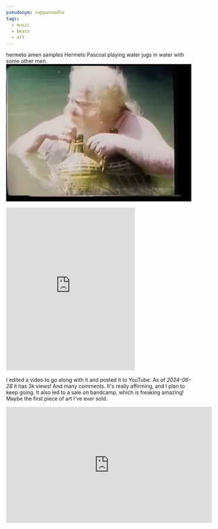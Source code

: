 ```yaml
---
pseudonym: cuppanoodle
tags:
  - music
  - beats
  - art
---
```

 hermeto amen samples Hermeto Pascoal playing water jugs in water with some other men.
![](../../../public/attachments/Screenshot-2024-06-20-at-23.47.41.png)
<iframe style="border: 0; width: 350px; height: 442px;" src="https://bandcamp.com/EmbeddedPlayer/track=244297502/size=large/bgcol=ffffff/linkcol=63b2cc/tracklist=false/transparent=true/" seamless><a href="https://cuppanoodle.bandcamp.com/track/hermeto-amen">hermeto amen by cuppanoodle</a></iframe>



I edited a video to go along with it and posted it to YouTube. As of *2024-06-28* it has 3k views! And many comments. It's really affirming, and I plan to keep going. It also led to a sale on bandcamp, which is freaking amazing! Maybe the first piece of art I've ever sold.

<iframe width="560" height="315" src="https://www.youtube.com/embed/Jz_tKYqSNjQ?si=uaCE_JsnSrZ1JbWz" title="YouTube video player" frameborder="0" allow="accelerometer; autoplay; clipboard-write; encrypted-media; gyroscope; picture-in-picture; web-share" referrerpolicy="strict-origin-when-cross-origin" allowfullscreen></iframe>
